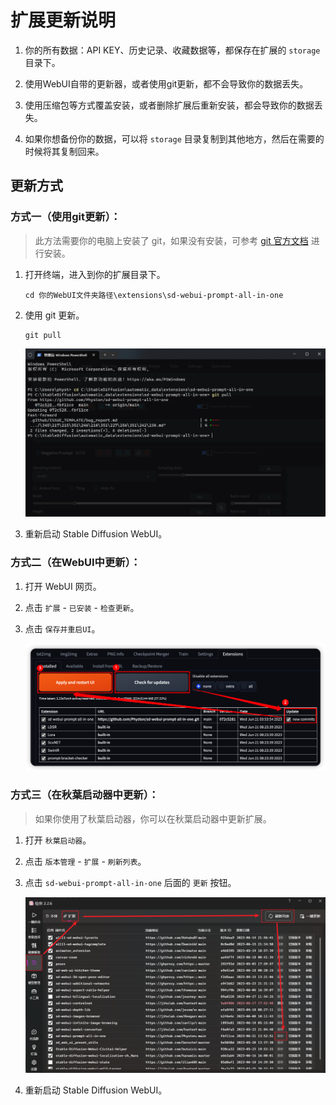 # 扩展更新说明

1. 你的所有数据：API KEY、历史记录、收藏数据等，都保存在扩展的 `storage` 目录下。

2. 使用WebUI自带的更新器，或者使用git更新，都不会导致你的数据丢失。

3. 使用压缩包等方式覆盖安装，或者删除扩展后重新安装，都会导致你的数据丢失。

4. 如果你想备份你的数据，可以将 `storage` 目录复制到其他地方，然后在需要的时候将其复制回来。

## 更新方式

### 方式一（使用git更新）：

> 此方法需要你的电脑上安装了 git，如果没有安装，可参考 [git 官方文档](https://git-scm.com/book/zh/v2/起步-安装-Git) 进行安装。

1. 打开终端，进入到你的扩展目录下。
    
    ```shell
    cd 你的WebUI文件夹路径\extensions\sd-webui-prompt-all-in-one
    ```

2. 使用 git 更新。

    ```shell
    git pull
    ```

   ![](../assets/images/Update/update_git.png)

3. 重新启动 Stable Diffusion WebUI。

### 方式二（在WebUI中更新）：

1. 打开 WebUI 网页。

2. 点击 `扩展` - `已安装` - `检查更新`。

3. 点击 `保存并重启UI`。

   ![](../assets/images/Update/update_webui.png)

### 方式三（在秋葉启动器中更新）：

> 如果你使用了秋葉启动器，你可以在秋葉启动器中更新扩展。

1. 打开 `秋葉启动器`。

2. 点击 `版本管理` - `扩展` - `刷新列表`。

3. 点击 `sd-webui-prompt-all-in-one` 后面的 `更新` 按钮。

   ![](../assets/images/Update/update_qiuye.png)

4. 重新启动 Stable Diffusion WebUI。